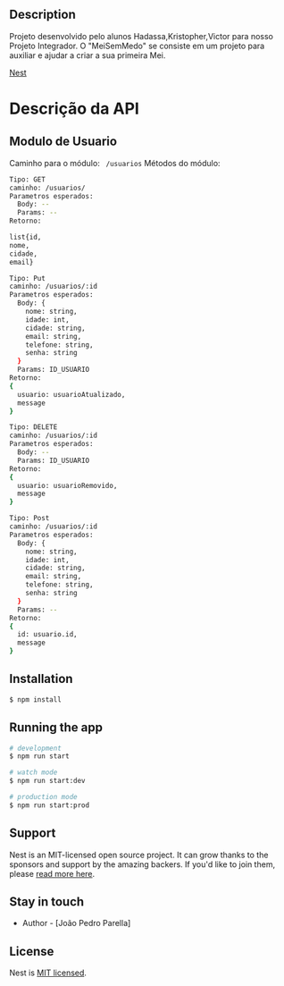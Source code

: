 
## Description

Projeto desenvolvido pelo alunos Hadassa,Kristopher,Victor para nosso Projeto Integrador.
O "MeiSemMedo" se consiste em um projeto para auxiliar e ajudar a criar a sua primeira Mei. 


[Nest](https://github.com/nestjs/nest) 

# Descrição da API
## Modulo de Usuario
Caminho para o módulo: ``` /usuarios```
Métodos do módulo:
```bash
Tipo: GET
caminho: /usuarios/
Parametros esperados:
  Body: --
  Params: --
Retorno:

list{id,
nome,
cidade,
email}
```

```bash
Tipo: Put
caminho: /usuarios/:id
Parametros esperados:
  Body: {
    nome: string,
    idade: int,
    cidade: string,
    email: string,
    telefone: string,
    senha: string
  }
  Params: ID_USUARIO
Retorno:
{
  usuario: usuarioAtualizado,
  message
}
```

```bash
Tipo: DELETE
caminho: /usuarios/:id
Parametros esperados:
  Body: --
  Params: ID_USUARIO
Retorno:
{
  usuario: usuarioRemovido,
  message
}
```


```bash
Tipo: Post
caminho: /usuarios/:id
Parametros esperados:
  Body: {
    nome: string,
    idade: int,
    cidade: string,
    email: string,
    telefone: string,
    senha: string
  }
  Params: --
Retorno:
{
  id: usuario.id,
  message
}
```


## Installation

```bash
$ npm install
```

## Running the app

```bash
# development
$ npm run start

# watch mode
$ npm run start:dev

# production mode
$ npm run start:prod
```

## Support

Nest is an MIT-licensed open source project. It can grow thanks to the sponsors and support by the amazing backers. If you'd like to join them, please [read more here](https://docs.nestjs.com/support).

## Stay in touch

- Author - [João Pedro Parella]


## License

Nest is [MIT licensed](LICENSE).
